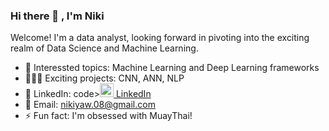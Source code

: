 ### Hi there 👋 , I'm Niki 

Welcome! I'm a data analyst, looking forward in pivoting into the exciting realm of Data Science and Machine Learning. 

- 💬 Interessted topics: Machine Learning and Deep Learning frameworks
- 👩🏻‍💻 Exciting projects: CNN, ANN, NLP
- 🔗 LinkedIn: code><a href="https://www.linkedin.com/in/niki-yaw-8831b694/" target="_blank" title="LinkedIn Profile"><img alt="LinkedIn Logo" width="22" src="https://seeklogo.com/images/L/linkedin-icon-logo-FBADE03110-seeklogo.com.png"> LinkedIn</a></code>
- 📧 Email: nikiyaw.08@gmail.com
- ⚡ Fun fact: I'm obsessed with MuayThai!
